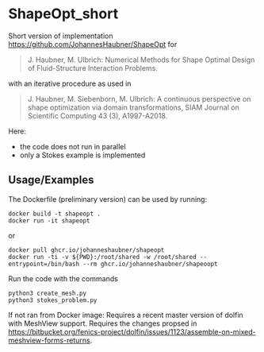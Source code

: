 # ShapeOpt_short

Short version of implementation https://github.com/JohannesHaubner/ShapeOpt for

>J. Haubner, M. Ulbrich: Numerical Methods for Shape Optimal Design of Fluid-Structure Interaction Problems.

with an iterative procedure as used in 

>J. Haubner, M. Siebenborn, M. Ulbrich: A continuous perspective on shape optimization via domain transformations, SIAM Journal on Scientific Computing 43 (3), A1997-A2018.

Here:
- the code does not run in parallel
- only a Stokes example is implemented

## Usage/Examples

The Dockerfile (preliminary version) can be used by running:
```
docker build -t shapeopt .
docker run -it shapeopt
```
or
```
docker pull ghcr.io/johanneshaubner/shapeopt
docker run -ti -v ${PWD}:/root/shared -w /root/shared --entrypoint=/bin/bash --rm ghcr.io/johanneshaubner/shapeoopt
```

Run the code with the commands
```
python3 create_mesh.py
python3 stokes_problem.py
```

If not ran from Docker image:
Requires a recent master version of dolfin with MeshView support. Requires the changes propsed in https://bitbucket.org/fenics-project/dolfin/issues/1123/assemble-on-mixed-meshview-forms-returns.
